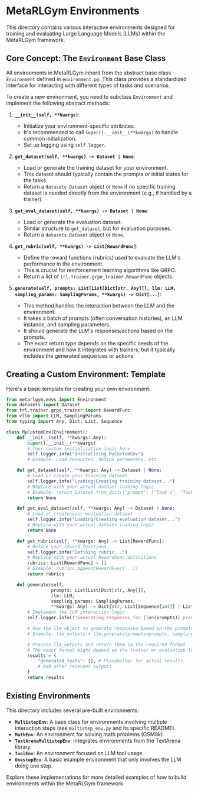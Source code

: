# MetaRLGym Environments

This directory contains various interactive environments designed for training and evaluating Large Language Models (LLMs) within the MetaRLGym framework.

## Core Concept: The `Environment` Base Class

All environments in MetaRLGym inherit from the abstract base class `Environment` defined in `environment.py`. This class provides a standardized interface for interacting with different types of tasks and scenarios.

To create a new environment, you need to subclass `Environment` and implement the following abstract methods:

1.  **`__init__(self, **kwargs)`**:
    *   Initialize your environment-specific attributes.
    *   It's recommended to call `super().__init__(**kwargs)` to handle common initialization.
    *   Set up logging using `self.logger`.

2.  **`get_dataset(self, **kwargs) -> Dataset | None`**:
    *   Load or generate the training dataset for your environment.
    *   This dataset should typically contain the prompts or initial states for the tasks.
    *   Return a `datasets.Dataset` object or `None` if no specific training dataset is needed directly from the environment (e.g., if handled by a trainer).

3.  **`get_eval_dataset(self, **kwargs) -> Dataset | None`**:
    *   Load or generate the evaluation dataset.
    *   Similar structure to `get_dataset`, but for evaluation purposes.
    *   Return a `datasets.Dataset` object or `None`.

4.  **`get_rubric(self, **kwargs) -> List[RewardFunc]`**:
    *   Define the reward functions (rubrics) used to evaluate the LLM's performance in the environment.
    *   This is crucial for reinforcement learning algorithms like GRPO.
    *   Return a list of `trl.trainer.grpo_trainer.RewardFunc` objects.

5.  **`generate(self, prompts: List[List[Dict[str, Any]]], llm: LLM, sampling_params: SamplingParams, **kwargs) -> Dict[...]`**:
    *   This method handles the interaction between the LLM and the environment.
    *   It takes a batch of prompts (often conversation histories), an LLM instance, and sampling parameters.
    *   It should generate the LLM's responses/actions based on the prompts.
    *   The exact return type depends on the specific needs of the environment and how it integrates with trainers, but it typically includes the generated sequences or actions.

## Creating a Custom Environment: Template

Here's a basic template for creating your own environment:

```python
from metarlgym.envs import Environment
from datasets import Dataset
from trl.trainer.grpo_trainer import RewardFunc
from vllm import LLM, SamplingParams
from typing import Any, Dict, List, Sequence

class MyCustomEnv(Environment):
    def __init__(self, **kwargs: Any):
        super().__init__(**kwargs)
        # Your custom initialization logic here
        self.logger.info("Initializing MyCustomEnv")
        # Example: Load resources, define parameters, etc.

    def get_dataset(self, **kwargs: Any) -> Dataset | None:
        # Load or create your training dataset
        self.logger.info("Loading/Creating training dataset...")
        # Replace with your actual dataset loading logic
        # Example: return Dataset.from_dict({"prompt": ["Task 1", "Task 2"]})
        return None

    def get_eval_dataset(self, **kwargs: Any) -> Dataset | None:
        # Load or create your evaluation dataset
        self.logger.info("Loading/Creating evaluation dataset...")
        # Replace with your actual dataset loading logic
        return None

    def get_rubric(self, **kwargs: Any) -> List[RewardFunc]:
        # Define your reward functions
        self.logger.info("Defining rubric...")
        # Replace with your actual RewardFunc definitions
        rubrics: List[RewardFunc] = []
        # Example: rubrics.append(RewardFunc(...))
        return rubrics

    def generate(self,
                 prompts: List[List[Dict[str, Any]]],
                 llm: LLM,
                 sampling_params: SamplingParams,
                 **kwargs: Any) -> Dict[str, List[Sequence[int]] | List[str] | List[List[Dict[str, Any]]]]:
        # Implement the LLM interaction logic
        self.logger.info(f"Generating responses for {len(prompts)} prompts...")

        # Use the llm object to generate responses based on the prompts
        # Example: llm_outputs = llm.generate(prompts=prompts, sampling_params=sampling_params)

        # Process llm_outputs and return them in the required format
        # The exact format might depend on the trainer or evaluation loop using this env
        results = {
            "generated_texts": [], # Placeholder for actual results
            # Add other relevant outputs
        }
        return results

```

## Existing Environments

This directory includes several pre-built environments:

*   **`MultistepEnv`**: A base class for environments involving multiple interaction steps (see `multistep_env.py` and its specific README).
*   **`MathEnv`**: An environment for solving math problems (GSM8k).
*   **`TextArenaMultistepEnv`**: Integrates environments from the TextArena library.
*   **`ToolEnv`**: An environment focused on LLM tool usage.
*   **`OnestepEnv`**: A basic example environment that only involves the LLM doing one step.

Explore these implementations for more detailed examples of how to build environments within the MetaRLGym framework.
